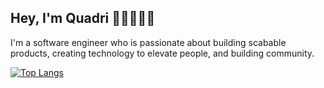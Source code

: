 ## Hey, I'm Quadri 👋👩‍💻👨‍💻
I'm a software engineer who is passionate about building scabable products, creating technology to elevate people, and building community.

[![Top Langs](https://github-readme-stats.vercel.app/api/top-langs/?username=nerdquad&layout=compact)](https://github.com/anuraghazra/github-readme-stats)

<!--
**NerdQuad/NerdQuad** is a ✨ _special_ ✨ repository because its `README.md` (this file) appears on your GitHub profile.


Here are some ideas to get you started:

- 🔭 I’m currently working on ...
- 🌱 I’m currently learning ...
- 👯 I’m looking to collaborate on ...
- 🤔 I’m looking for help with ... 
- 💬 Ask me about ...
- 📫 How to reach me: ...
- 😄 Pronouns: ...
- ⚡ Fun fact: ...
-->
